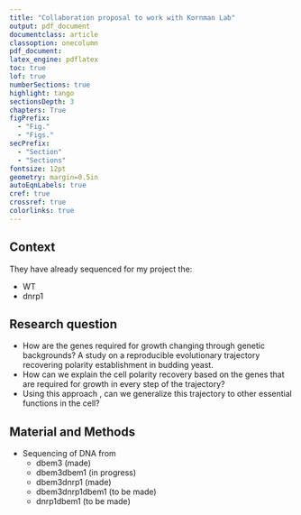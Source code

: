 ```yaml
---
title: "Collaboration proposal to work with Kornman Lab"
output: pdf_document
documentclass: article
classoption: onecolumn
pdf_document:
latex_engine: pdflatex
toc: true
lof: true
numberSections: true
highlight: tango
sectionsDepth: 3
chapters: True
figPrefix:
  - "Fig."
  - "Figs."
secPrefix:
  - "Section"
  - "Sections"
fontsize: 12pt
geometry: margin=0.5in
autoEqnLabels: true
cref: true
crossref: true
colorlinks: true
---
```


## Context

They have already sequenced for my project the: 

- WT
- dnrp1


## Research question 

- How are the genes required for growth changing through genetic backgrounds? A study on a reproducible evolutionary trajectory recovering polarity establishment in budding yeast. 
- How can we explain the cell polarity recovery based on the genes that are required for growth in every step of the trajectory? 
- Using this approach , can we generalize this trajectory to other essential functions in the cell? 

## Material and Methods 

- Sequencing of DNA from 
    - dbem3 (made)
    - dbem3dbem1 (in progress)
    - dbem3dnrp1 (made)
    - dbem3dnrp1dbem1 (to be made)
    - dnrp1dbem1 (to be made)